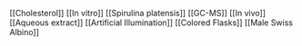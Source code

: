 [[Cholesterol]]
[[In vitro]]
[[Spirulina platensis]]
[[GC-MS]]
[[In vivo]]
[[Aqueous extract]]
[[Artificial Illumination]]
[[Colored Flasks]]
[[Male Swiss Albino]]

